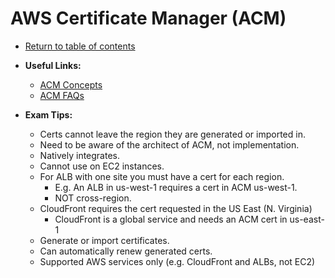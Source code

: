 # AWS Certificate Manager (ACM)

* [Return to table of contents](../../../README.md)

* **Useful Links:**
  * [ACM Concepts](https://docs.aws.amazon.com/acm/latest/userguide/acm-concepts.html)
  * [ACM FAQs](https://aws.amazon.com/certificate-manager/faqs/)

* **Exam Tips:**
  * Certs cannot leave the region they are generated or imported in.
  * Need to be aware of the architect of ACM, not implementation.
  * Natively integrates.
  * Cannot use on EC2 instances.
  * For ALB with one site you must have a cert for each region.
    * E.g. An ALB in us-west-1 requires a cert in ACM us-west-1.
    * NOT cross-region.
  * CloudFront requires the cert requested in the US East (N. Virginia)
    * CloudFront is a global service and needs an ACM cert in us-east-1
  * Generate or import certificates.
  * Can automatically renew generated certs.
  * Supported AWS services only (e.g. CloudFront and ALBs, not EC2)
